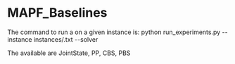 # MAPF_Baselines
The command to run a <solver> on a given instance <map> is:
python run_experiments.py --instance instances/<map>.txt --solver <solver>

The available <solvers> are JointState, PP, CBS, PBS

